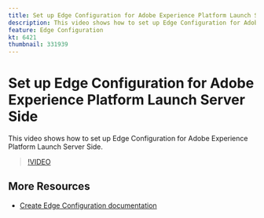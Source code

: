 ```yaml
---
title: Set up Edge Configuration for Adobe Experience Platform Launch Server Side
description: This video shows how to set up Edge Configuration for Adobe Experience Platform Launch Server Side. 
feature: Edge Configuration
kt: 6421
thumbnail: 331939
---
```


# Set up Edge Configuration for Adobe Experience Platform Launch Server Side

This video shows how to set up Edge Configuration for Adobe Experience Platform Launch Server Side. 

>[!VIDEO](https://video.tv.adobe.com/v/331939?quality=12&learn=on)

## More Resources

* [Create Edge Configuration documentation](https://experienceleague.adobe.com/docs/launch/using/server-side-info/server-side-getting-started.html#create-edge-configuration)